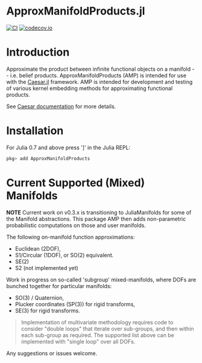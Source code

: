# ApproxManifoldProducts.jl

[![CI](https://github.com/JuliaRobotics/ApproxManifoldProducts.jl/actions/workflows/ci.yml/badge.svg)](https://github.com/JuliaRobotics/ApproxManifoldProducts.jl/actions/workflows/ci.yml)
[![codecov.io](https://codecov.io/github/JuliaRobotics/ApproxManifoldProducts.jl/coverage.svg?branch=master)](https://codecov.io/github/JuliaRobotics/ApproxManifoldProducts.jl?branch=master)


<!-- [![ApproxManifoldProducts](http://pkg.julialang.org/badges/ApproxManifoldProducts_0.7.svg)](http://pkg.julialang.org/?pkg=ApproxManifoldProducts&ver=0.7)
[![ApproxManifoldProducts](http://pkg.julialang.org/badges/ApproxManifoldProducts_1.0.svg)](http://pkg.julialang.org/?pkg=ApproxManifoldProducts&ver=1.0) -->

# Introduction

Approximate the product between infinite functional objects on a manifold -- i.e. belief products.  ApproxManifoldProducts (AMP) is intended for use with the [Caesar.jl](http://www.github.com/JuliaRobotics/Caesar.jl) framework.  AMP is intended for development and testing of various kernel embedding methods for approximating functional products.

See [Caesar documentation](http://www.juliarobotics.org/Caesar.jl/latest/) for more details.

# Installation

For Julia 0.7 and above press ']' in the Julia REPL:
```julia
pkg> add ApproxManifoldProducts
```

# Current Supported (Mixed) Manifolds

**NOTE** Current work on v0.3.x is transitioning to JuliaManifolds for some of the Manifold abstractions.  This package AMP then adds non-parametric probabilistic computations on those and user manifolds.

The following on-manifold function approximations:
- Euclidean (2DOF),
- S1/Circular (1DOF), or SO(2) equivalent.
- SE(2)
- S2 (not implemented yet)

Work in progress on so-called 'subgroup' mixed-manifolds, where DOFs are bunched together for particular manifolds:
- SO(3) / Quaternion,
- Plucker coordinates (SP(3)) for rigid transforms,
- SE(3) for rigid transforms.

> Implementation of multivariate methodology requires code to consider "double loops" that iterate over sub-groups, and then within each sub-group as required.  The supported list above can be implemented with "single loop" over all DOFs.

Any suggestions or issues welcome.
